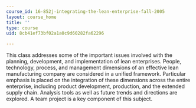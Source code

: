 ```yaml
---
course_id: 16-852j-integrating-the-lean-enterprise-fall-2005
layout: course_home
title: ''
type: course
uid: 8cb41ef73bf02a1a0c9d60282fa62296

---
```

This class addresses some of the important issues involved with the planning, development, and implementation of lean enterprises. People, technology, process, and management dimensions of an effective lean manufacturing company are considered in a unified framework. Particular emphasis is placed on the integration of these dimensions across the entire enterprise, including product development, production, and the extended supply chain. Analysis tools as well as future trends and directions are explored. A team project is a key component of this subject.
